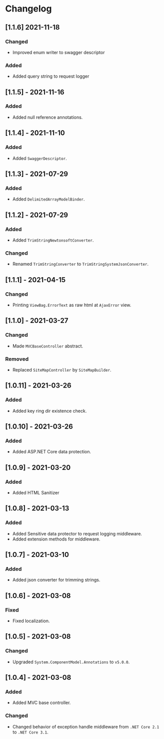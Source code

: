 # Changelog

## [1.1.6] 2021-11-18

### Changed

- Improved enum writer to swagger descriptor

### Added

- Added query string to request logger

## [1.1.5] - 2021-11-16

### Added

- Added null reference annotations.

## [1.1.4] - 2021-11-10

### Added

- Added `SwaggerDescriptor`.

## [1.1.3] - 2021-07-29

### Added

- Added `DelimitedArrayModelBinder`.

## [1.1.2] - 2021-07-29

### Added

- Added `TrimStringNewtonsoftConverter`.

### Changed

- Renamed `TrimStringConverter` to `TrimStringSystemJsonConverter`.

## [1.1.1] - 2021-04-15

### Changed

- Printing `ViewBag.ErrorText` as raw html at `AjaxError` view.

## [1.1.0] - 2021-03-27

### Changed

- Made `MVCBaseController` abstract.

### Removed

- Replaced `SiteMapController` by `SiteMapBuilder`.

## [1.0.11] - 2021-03-26

### Added

- Added key ring dir existence check.

## [1.0.10] - 2021-03-26

### Added

- Added ASP.NET Core data protection.

## [1.0.9] - 2021-03-20

### Added

- Added HTML Sanitizer

## [1.0.8] - 2021-03-13

### Added

- Added Sensitive data protector to request logging middleware.
- Added extension methods for middleware.

## [1.0.7] - 2021-03-10

### Added

- Added json converter for trimming strings.

## [1.0.6] - 2021-03-08

### Fixed

- Fixed localization.

## [1.0.5] - 2021-03-08

### Changed

- Upgraded `System.ComponentModel.Annotations` to `v5.0.0`.

## [1.0.4] - 2021-03-08

### Added

- Added MVC base controller.

### Changed

- Changed behavior of exception handle middleware from `.NET Core 2.1` to `.NET Core 3.1`.
